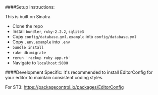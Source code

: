 ####Setup Instructions:

This is built on Sinatra

 - Clone the repo
 - Install `bundler`, `ruby-2.2.2`, `sqlite3`
 - Copy `config/database.yml.example` into `config/database.yml`
 - Copy `.env.example` into `.env`
 - `bundle install`
 - `rake db:migrate`
 - `rerun 'rackup ruby app.rb'`
 - Navigate to `localhost:5000`

####Development Specific:
It's recommended to install EditorConfig for your editor to maintain consistent coding styles.

For ST3: https://packagecontrol.io/packages/EditorConfig

